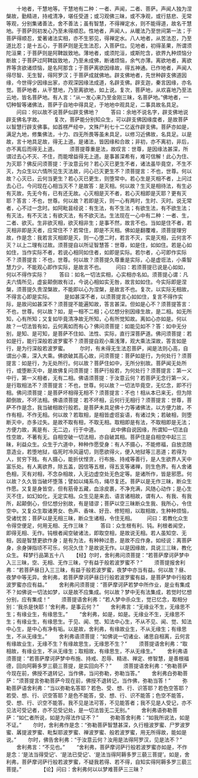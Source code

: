 <!-- { "loadSidebar": true } -->
　　十地者，干慧地等。干慧地有二种：一者、声闻，二者、菩萨。声闻人独为涅槃故，勤精进，持戒清净，堪任受道；或习观佛三昧，或不净观，或行慈悲、无常等观，分别集诸善法，舍不善法；虽有智慧，不得禅定水，则不能得道，故名干慧地。于菩萨则初发心乃至未得顺忍。性地者，声闻人，从暖法乃至世间第一法；于菩萨得顺忍，爱著诸法实相，亦不生邪见，得禅定水。八人地者，从苦法忍，乃至道比忍；是十五心，于菩萨则是无生法忍，入菩萨位。见地者，初得圣果，所谓须陀洹果；于菩萨则是阿鞞跋致地。薄地者，或须陀洹，或斯陀含，欲界九种烦恼分断故；于菩萨过阿鞞跋致地，乃至未成佛，断诸烦恼，余气亦薄。离欲地者，离欲界等贪欲诸烦恼，是名阿那含；于菩萨离欲因缘故，得五神通。已作地者，声闻人得尽智、无生智，得阿罗汉；于菩萨成就佛地。辟支佛地者，先世种辟支佛道因缘，今世得少因缘出家，亦观深因缘法成道，名辟支佛。辟支迦，秦言因缘，亦名觉。菩萨地者，从干慧地，乃至离欲地，如上说。复次，菩萨地，从欢喜地乃至法云地，皆名菩萨地。有人言：“从一发心来乃至金刚三昧，名菩萨地。”佛地者，一切种智等诸佛法，菩萨于自地中得具足，于地地中观具足，二事具故名具足。
　　问曰：何以故不说菩萨似辟支佛地？
　　答曰：余地不说名字，辟支佛地说辟支佛名字故。
　　复次，菩萨能分别知众生，可以辟支佛因缘度者，是故菩萨以智慧行辟支佛事。如首楞严经中，文殊尸利七十二亿返作辟支佛。菩萨亦如是，满足九地，修集佛法，十力、四无所畏等虽未具足，以修习近佛故，名具足。以是故，言十地具足故，得无上道。是诸法，皆因缘和合故；非初，亦不离初，非后，亦不离后而得无上道。
　　须菩提尊重是法，故叹言：世尊，是因缘法甚深，所谓过去心不灭、不住，而能增益得无上道。是事甚深希有，难可信解！此心为住、为灭耶？佛反问须菩提：于汝意云何？若心灭已更生不者，诸法虽毕竟空，不生不灭，为众生以六情所见生灭法故，问心已灭更生不？须菩提言：不也，世尊。何以故？心灭已，云何当更生？若心灭已更生，则堕常中。若心生是灭相不者，上问过去心已，今问现在心相当灭不？是故答：是灭相。何以故？生灭是相待法，有生必有灭故，先无今有，已有还无故。心灭相是灭不者，若心灭相即是灭耶？更有灭耶？答言：不也，世尊。何以故？若即是灭，则一心有两时，生时、灭时。说无常者，心不过一念时。如阿毗昙经说：有生法，有不生法；有欲生法，有不欲生法；有灭法，有不灭法；有欲灭法，有不欲灭法。生法现在一心中有二种：一者、生，二者、欲灭。生非欲灭相，欲灭相非生；是事不然，故言不也。当如是住不者，若灭相非即是灭者，应常住不？若常住，即是不灭相。佛如是翻覆难，须菩提理穷故，作是念：我若言灭相即是灭，则一心堕二时，若言不灭，实是灭相，云何言不灭？以上二理有过故。须菩提自以所证智慧答：世尊，如是住，如如住。若是心如如住，当作实际不者，若说心相同如住者，如即是实际。若尔者，心可即作实际不？须菩提言：不也，世尊。何以故？须菩提久尊重是实际，心是虚诳法，小乘智慧力少，不能观心即作实际，是故言不也。
　　问曰：若须菩提已说是心如如，何以不得作实际？
　　答曰：如名一切法实相，心实相亦名如。须菩提心谓：凡夫六情所见，虚妄颠倒故有过，今说心相如实无咎，故言如如住。今实际即是涅槃，须菩提久贵涅槃故，不能即以心为涅槃，是故言不也。复次，以实际无相故，不得言心即是实际。
　　是如甚深不者，以须菩提言心如如住，复言不得作实际，是故问如甚深不？须菩提不能遍知故，答言甚深。但如是心不？须菩提答言：不也，世尊。何以故？如，是一相不二相；心忆想分别因缘生故，是二相。如无所知，心有所知；又复如毕竟清净故无所知，心有所觉知故。离如心亦如是。何以故？一切法皆有如，云何离如而有心？佛问须菩提：如能见如不？答：如中无分别，是知、是可知，是菩萨不住如、法性、实际，直行深菩萨道。佛问须菩提：若如是行，能行深般若波罗蜜不？须菩提自观小乘浅薄，观大乘法深故，答言如是行，是为行深般若波罗蜜。
　　尔时，有未得无生法忍菩萨，闻是法则心高，自谓出小乘，深入大乘。佛欲破其高心故，问须菩提：菩萨如是行，为何处行？须菩提言：如是行，为无处所行。何以故？菩萨住如中，无所分别故。菩萨闻无处所行，或堕断灭中，是故佛复问须菩提：菩萨行般若，为何处行？须菩提言：第一义中行，第一义相者，无有二相。佛语须菩提：于汝意云何？若菩萨无念行第一义，是行取相法不？须菩提言：不也，世尊。何以故？一切法毕竟空，无忆念，即不行相。佛问须菩提：是菩萨坏相得无相不？须菩提言：不也！相从本已来无，但为除颠倒故，不坏法相。佛语须菩提：若不坏相，云何行无相行？须菩提言：世尊，菩萨不作是念，我当破相故行般若。是菩萨未具足佛十力等诸佛法，以方便力故，不作有相，不作无相。何以故？若取相，是相皆虚诳妄语，有诸过失；若破相，则堕断灭中，亦多过失。是故不取有相，不取无相。取相即是有法，不取相即是无法；方便力故，离是有、无二边，行于中道。
　　此中佛自说因缘，所谓知一切法自性空故，不著有无。自相空破一切法相，亦自破其相。菩萨住是自相空中起三三昧，利益众生。众生于六道中，种种作愿受身：有人不摄心，不能修福，自放恣随意造业，若堕地狱，临死时冷风逼切，则愿欲得火，便入地狱等三恶道；若得为人，贫穷下贱。有人摄心，能折伏悭贪，行布施、持戒等善行，是人生欲界人天中富乐处。有人离欲界，除五盖，因信等五根，得五支等诸禅，则生色界。有人舍诸色相，灭有对相，不念杂相故，入无边虚空处无色定等。是诸所作，皆是邪愿。何以故？久久皆当破坏堕落；譬如以绳系鸟，绳尽复还。菩萨以是无作三昧，断众生作愿。又复是身皆空，但有筋骨五藏，血涂皮裹，不净充满，风随心动作；是心生灭不住，如幻如化，无定实相。众生见是来去、语言诸相故，谓有人、有我、有我所，起颠倒心，但忆想分别故，有是错谬；菩萨以空三昧断众生我、我所心，令住空中。又复众生取诸男女、色声、香味、好丑、修短相，以取相故，生种种烦恼，受诸忧苦；菩萨以是无相三昧，断众生诸相，令住无相。
　　问曰：若教化众生令得空便足，何用无相、无作三昧？
　　答曰：众生根有利、钝。利根者闻空，即得无相、无作。钝根者闻空破诸法，即取空相，是故说无相。若人虽知空、无相，因是智慧更欲作身；是有为法，有种种过患，是故不应作身。如经说：离菩萨身，余身弹指顷不可乐，何况久住？是故说无作。以是因缘故，具说三三昧，教化众生。
释梦行品第五十八
　　【经】尔时，舍利弗问须菩提：“若菩萨摩诃萨梦中入三三昧，空、无相、无作三昧，宁有益于般若波罗蜜不？”
　　须菩提报舍利弗：“若菩萨昼日入三三昧，有益于般若波罗蜜，夜梦中亦当有益。何以故？昼、夜梦中等无异。舍利弗，若菩萨摩诃萨昼日行般若波罗蜜有益，是菩萨梦中行般若波罗蜜亦应有益。”
　　舍利弗问须菩提：“菩萨摩诃萨若梦中所作业，是业有集成不？如佛说一切法如梦，以是故不应集成。何以故？梦中无有法集成，若觉时忆想分别，应有集成！”
　　须菩提语舍利弗：“若人梦中杀众生，觉已忆念，取相分别：‘我杀是快耶！’舍利弗，是事云何？”
　　舍利弗言：“无缘业不生，无缘思不生；有缘业生，有缘思生。”
　　“舍利弗，如是，如是。无缘业不生，无缘思不生；有缘业生，有缘思生。于见、闻、觉、知法中心生，不从不见、闻、觉、知法中心生，是中心有净有垢。以是故，舍利弗，有缘故业生，不从无缘生；有缘思生，不从无缘生。”
　　舍利弗语须菩提：“如佛说一切诸业、诸思自相离，云何言有缘故业生，无缘不生？有缘故思生，无缘思不生？”
　　须菩提语舍利弗：“取相故，有缘业生，不从无缘生；取相故，有缘思生，不从无缘生。”
　　舍利弗语须菩提：“若菩萨摩诃萨梦中布施、持戒、忍辱、精进、禅定、修智慧，是善根福德，回向阿耨多罗三藐三菩提，是实回向不？”
　　须菩提语舍利弗：“弥勒菩萨今现在前，佛授不退转记，当作佛，当问弥勒，弥勒当答。”
　　舍利弗白弥勒菩萨：“须菩提言弥勒菩萨今现在前，佛授不退转记，当作佛，弥勒当答！”
　　弥勒菩萨语舍利弗：“当以弥勒名答耶？若色、受、想、行、识答耶？若色空答耶？若受、想、行、识空答耶？是色不能答，受、想、行、识不能答；色空不能答，受、想、行、识空不能答。我不见是法可答，不见能答者；我不见是人受记，亦不见法可受记者，亦不见受记处，是一切法皆无二无别。”
　　舍利弗语弥勒菩萨：“如仁者所说，如是为得法作证不？”
　　弥勒答舍利弗：“如我所说法，如是不证。”
　　尔时，舍利弗作是念：“弥勒菩萨智慧甚深，久行檀波罗蜜、尸罗波罗蜜、羼提波罗蜜、毗梨耶波罗蜜、禅波罗蜜、般若波罗蜜，用无所得故，能如是说。”
　　尔时，佛告舍利弗：“于汝意云何？汝用是法得阿罗汉，见是法不？”
　　舍利弗言：“不见也。”
　　“舍利弗，菩萨摩诃萨行般若波罗蜜亦如是，不作是念：‘是法当得受记’、‘是法已受记’、‘是法当得阿耨多罗三藐三菩提’。如是，舍利弗，菩萨摩诃萨行般若波罗蜜，不疑我若得、若不得，自知实得阿耨多罗三藐三菩提。”　　
　　【论】问曰：舍利弗何以以梦难菩萨三三昧？
